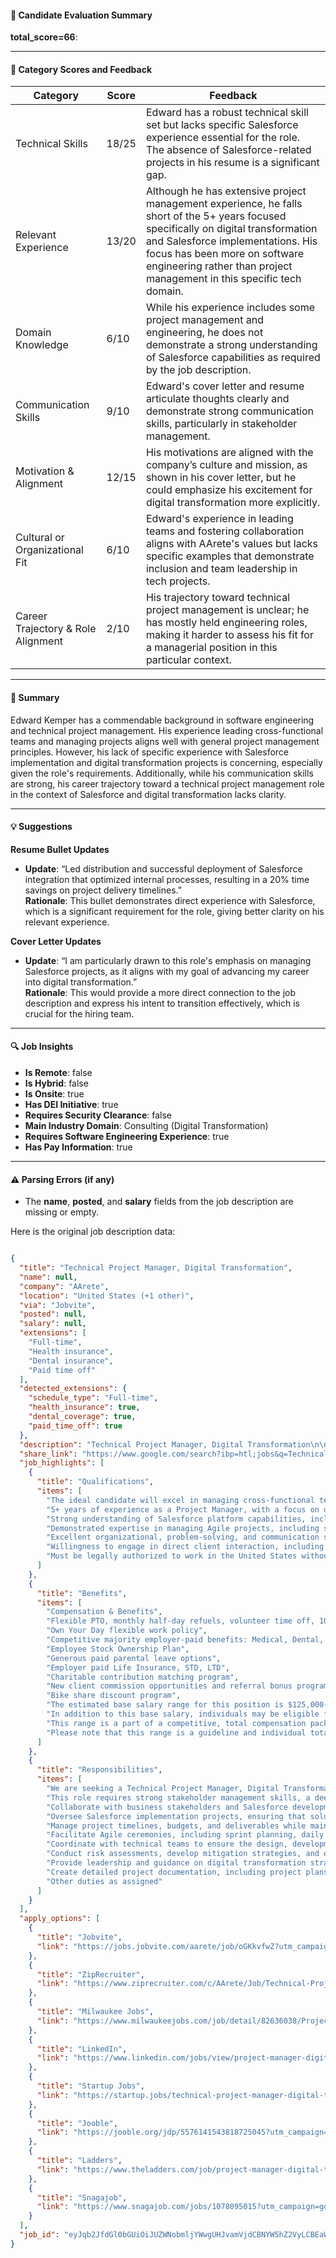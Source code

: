 #### 📄 Candidate Evaluation Summary

**total_score=66**:  

---

#### 🎯 Category Scores and Feedback

| Category                        | Score  | Feedback |
|----------------------------------|--------|----------|
| Technical Skills                 | 18/25  | Edward has a robust technical skill set but lacks specific Salesforce experience essential for the role. The absence of Salesforce-related projects in his resume is a significant gap. |
| Relevant Experience              | 13/20  | Although he has extensive project management experience, he falls short of the 5+ years focused specifically on digital transformation and Salesforce implementations. His focus has been more on software engineering rather than project management in this specific tech domain.|
| Domain Knowledge                 | 6/10   | While his experience includes some project management and engineering, he does not demonstrate a strong understanding of Salesforce capabilities as required by the job description. |
| Communication Skills             | 9/10   | Edward's cover letter and resume articulate thoughts clearly and demonstrate strong communication skills, particularly in stakeholder management.  |
| Motivation & Alignment           | 12/15  | His motivations are aligned with the company’s culture and mission, as shown in his cover letter, but he could emphasize his excitement for digital transformation more explicitly. |
| Cultural or Organizational Fit   | 6/10   | Edward's experience in leading teams and fostering collaboration aligns with AArete's values but lacks specific examples that demonstrate inclusion and team leadership in tech projects. |
| Career Trajectory & Role Alignment | 2/10   | His trajectory toward technical project management is unclear; he has mostly held engineering roles, making it harder to assess his fit for a managerial position in this particular context. |

---

#### 🧾 Summary

Edward Kemper has a commendable background in software engineering and technical project management. His experience leading cross-functional teams and managing projects aligns well with general project management principles. However, his lack of specific experience with Salesforce implementation and digital transformation projects is concerning, especially given the role's requirements. Additionally, while his communication skills are strong, his career trajectory toward a technical project management role in the context of Salesforce and digital transformation lacks clarity.

---

#### 💡 Suggestions

**Resume Bullet Updates**  
- **Update**: “Led distribution and successful deployment of Salesforce integration that optimized internal processes, resulting in a 20% time savings on project delivery timelines.”  
  **Rationale**: This bullet demonstrates direct experience with Salesforce, which is a significant requirement for the role, giving better clarity on his relevant experience.

**Cover Letter Updates**  
- **Update**: “I am particularly drawn to this role's emphasis on managing Salesforce projects, as it aligns with my goal of advancing my career into digital transformation.”  
  **Rationale**: This would provide a more direct connection to the job description and express his intent to transition effectively, which is crucial for the hiring team.

---

#### 🔍 Job Insights

- **Is Remote**: false  
- **Is Hybrid**: false  
- **Is Onsite**: true  
- **Has DEI Initiative**: true  
- **Requires Security Clearance**: false  
- **Main Industry Domain**: Consulting (Digital Transformation)  
- **Requires Software Engineering Experience**: true  
- **Has Pay Information**: true  

---

#### ⚠️ Parsing Errors (if any)

- The **name**, **posted**, and **salary** fields from the job description are missing or empty.

Here is the original job description data:

```json

{
  "title": "Technical Project Manager, Digital Transformation",
  "name": null,
  "company": "AArete",
  "location": "United States (+1 other)",
  "via": "Jobvite",
  "posted": null,
  "salary": null,
  "extensions": [
    "Full-time",
    "Health insurance",
    "Dental insurance",
    "Paid time off"
  ],
  "detected_extensions": {
    "schedule_type": "Full-time",
    "health_insurance": true,
    "dental_coverage": true,
    "paid_time_off": true
  },
  "description": "Technical Project Manager, Digital Transformation\n\nAArete is one-of-a-kind when it comes to consulting firm culture.\n\nWe\u2019re a global, innovative management and technology consulting firm, with offices in the U.S., India, and the U.K. Our name comes from the Greek word for excellence: \u201cAret\u00e9.\u201d And excellence is exactly what we strive for.\n\nOur success starts with enriching and empowering our people. From robust career development planning to competitive life and wellness benefits, AArete\u2019s \u201cCulture of Care\u201d takes a holistic approach to the employee experience.\n\nAAretians (our team members) are leaders at every level. You are encouraged to unlock your full potential by directly contributing to our mission and prioritizing space for personal development and fulfillment.\n\nThe Role\n\nWe are seeking a Technical Project Manager, Digital Transformation with expertise in Salesforce and a proven track record of driving successful technology initiatives. The ideal candidate will excel in managing cross-functional teams, overseeing end-to-end project lifecycles, and ensuring alignment between business goals and technical execution. This role requires strong stakeholder management skills, a deep understanding of Salesforce capabilities, and the ability to deliver projects on time and within scope in an Agile environment.\n\nWork You\u2019ll Do\n\u2022 Collaborate with business stakeholders and Salesforce development teams to gather, document, and prioritize business and technical requirements for digital transformation initiatives\n\u2022 Oversee Salesforce implementation projects, ensuring that solutions align with business objectives and adhere to best practices\n\u2022 Manage project timelines, budgets, and deliverables while maintaining strong communication with cross-functional teams\n\u2022 Facilitate Agile ceremonies, including sprint planning, daily stand-ups, and retrospectives, to drive project progress\n\u2022 Coordinate with technical teams to ensure the design, development, and deployment of Salesforce solutions meet business needs\n\u2022 Conduct risk assessments, develop mitigation strategies, and ensure quality assurance through thorough testing and validation\n\u2022 Provide leadership and guidance on digital transformation strategies, driving innovation and process improvement across the organization\n\u2022 Create detailed project documentation, including project plans, status reports, and post-implementation reviews\n\u2022 Other duties as assigned\n\nRequirements\n\u2022 5+ years of experience as a Project Manager, with a focus on digital transformation and Salesforce implementations\n\u2022 Strong understanding of Salesforce platform capabilities, including Sales Cloud, Service Cloud, and custom configurations\n\u2022 Demonstrated expertise in managing Agile projects, including sprint planning, backlog management, and stakeholder communication\n\u2022 Excellent organizational, problem-solving, and communication skills, with the ability to manage multiple priorities effectively\n\u2022 Bachelor\u2019s degree in Business, Information Technology, or a related field (or equivalent experience); PMP, CSM, or Salesforce certifications are a plus\n\u2022 Willingness to engage in direct client interaction, including travel to client locations\n\u2022 Must be legally authorized to work in the United States without the need for employer sponsorship\n\nPreferred Requirements\n\u2022 Based in Chicago, IL, and flexible to work from our Chicago office as needed\n\nCompensation & Benefits\n\u2022 Flexible PTO, monthly half-day refuels, volunteer time off, 10 paid holidays\n\u2022 Own Your Day flexible work policy\n\u2022 Competitive majority employer-paid benefits: Medical, Dental, Vision, 401K Match\n\u2022 Employee Stock Ownership Plan\n\u2022 Generous paid parental leave options\n\u2022 Employer paid Life Insurance, STD, LTD\n\u2022 Charitable contribution matching program\n\u2022 New client commission opportunities and referral bonus program\n\u2022 Bike share discount program\n\nThe estimated base salary range for this position is $125,000-$150,000. In addition to this base salary, individuals may be eligible for an annual discretionary bonus. This range is a part of a competitive, total compensation package together with our Employee Stock Ownership Plan, majority employer-paid benefits, and incentive pay for eligible roles. Please note that this range is a guideline and individual total compensation may vary due to numerous factors including but not limited to experience level, certifications, and other relevant business considerations.\n\nAArete will accept applications until the position is filled. The job posting will be removed once the role is no longer available.\n\nWe put humans at the center of our work\n\nWe\u2019re a global management and technology consulting firm specializing in strategic profitability improvement, digital transformation, and strategy & change for clients. Our cross-industry solutions are powered by a digital-first mindset, market intelligence, and data-driven approach to deliver purposeful change, actionable insights, and guaranteed results.\n\nBut what sets us apart is our people. We are guided by our deeply embedded guiding principles: Excellence, Passion, Loyalty to Clients, Stewardship, Family, Community, Sustainability, and Inclusion.\n\nAnd we\u2019ve been recognized as a top firm to work for by companies like Forbes, Top Workplaces Chicago Tribune, and Consulting Magazine.\n\nWe\u2019ve earned a Great Place to Work Certification\u2122 and been named a World\u2019s Best Management Consulting Firm by Forbes, Vault\u2019s Top 50 Firms to Work For, Crain's Chicago Business Fast 50, Inc 5000\u2019s Fastest Growing Firms, and Consulting Magazine's Fastest Growing Firms.\n\nLearn more about our award-winning culture\n\nWe are an Equal Employment Opportunity Employer\n\nAll qualified applicants will receive consideration for employment without regard to race, color, religion, sex, sexual orientation, gender identity, national origin, disability, or status as a protected veteran.\n\n#LI-DNI",
  "share_link": "https://www.google.com/search?ibp=htl;jobs&q=Technical+Project+Manager&htidocid=_YyP8nEHCBLX0wSvAAAAAA%3D%3D&hl=en-US&shndl=37&shmd=H4sIAAAAAAAA_xWMQQrCMBBFcdsLCK5mLdqI4EZXBUERBMG6Lmkck5R0pmRm0eN4VOPmw-M9fvVdVNcWXaDobIJH5gGdwt2S9Zg3cI4-ahFttiQfzqPVyARbuHEPgja7AIUvzD7h6hRUJzkaI5JqL1piVzseDRP2PJuBe_lPJ8FmnJJV7PaH3VxP5NfLpsmoCJHgRVHxDc9ygPIDgX_fBqMAAAA&shmds=v1_AQbUm95H8SL55E7aw8ANpBlWYczBBThoBahWXO6CHFB7Y-Exgw&source=sh/x/job/li/m1/1#fpstate=tldetail&htivrt=jobs&htiq=Technical+Project+Manager&htidocid=_YyP8nEHCBLX0wSvAAAAAA%3D%3D",
  "job_highlights": [
    {
      "title": "Qualifications",
      "items": [
        "The ideal candidate will excel in managing cross-functional teams, overseeing end-to-end project lifecycles, and ensuring alignment between business goals and technical execution",
        "5+ years of experience as a Project Manager, with a focus on digital transformation and Salesforce implementations",
        "Strong understanding of Salesforce platform capabilities, including Sales Cloud, Service Cloud, and custom configurations",
        "Demonstrated expertise in managing Agile projects, including sprint planning, backlog management, and stakeholder communication",
        "Excellent organizational, problem-solving, and communication skills, with the ability to manage multiple priorities effectively",
        "Willingness to engage in direct client interaction, including travel to client locations",
        "Must be legally authorized to work in the United States without the need for employer sponsorship"
      ]
    },
    {
      "title": "Benefits",
      "items": [
        "Compensation & Benefits",
        "Flexible PTO, monthly half-day refuels, volunteer time off, 10 paid holidays",
        "Own Your Day flexible work policy",
        "Competitive majority employer-paid benefits: Medical, Dental, Vision, 401K Match",
        "Employee Stock Ownership Plan",
        "Generous paid parental leave options",
        "Employer paid Life Insurance, STD, LTD",
        "Charitable contribution matching program",
        "New client commission opportunities and referral bonus program",
        "Bike share discount program",
        "The estimated base salary range for this position is $125,000-$150,000",
        "In addition to this base salary, individuals may be eligible for an annual discretionary bonus",
        "This range is a part of a competitive, total compensation package together with our Employee Stock Ownership Plan, majority employer-paid benefits, and incentive pay for eligible roles",
        "Please note that this range is a guideline and individual total compensation may vary due to numerous factors including but not limited to experience level, certifications, and other relevant business considerations"
      ]
    },
    {
      "title": "Responsibilities",
      "items": [
        "We are seeking a Technical Project Manager, Digital Transformation with expertise in Salesforce and a proven track record of driving successful technology initiatives",
        "This role requires strong stakeholder management skills, a deep understanding of Salesforce capabilities, and the ability to deliver projects on time and within scope in an Agile environment",
        "Collaborate with business stakeholders and Salesforce development teams to gather, document, and prioritize business and technical requirements for digital transformation initiatives",
        "Oversee Salesforce implementation projects, ensuring that solutions align with business objectives and adhere to best practices",
        "Manage project timelines, budgets, and deliverables while maintaining strong communication with cross-functional teams",
        "Facilitate Agile ceremonies, including sprint planning, daily stand-ups, and retrospectives, to drive project progress",
        "Coordinate with technical teams to ensure the design, development, and deployment of Salesforce solutions meet business needs",
        "Conduct risk assessments, develop mitigation strategies, and ensure quality assurance through thorough testing and validation",
        "Provide leadership and guidance on digital transformation strategies, driving innovation and process improvement across the organization",
        "Create detailed project documentation, including project plans, status reports, and post-implementation reviews",
        "Other duties as assigned"
      ]
    }
  ],
  "apply_options": [
    {
      "title": "Jobvite",
      "link": "https://jobs.jobvite.com/aarete/job/oGKkvfwZ?utm_campaign=google_jobs_apply&utm_source=google_jobs_apply&utm_medium=organic"
    },
    {
      "title": "ZipRecruiter",
      "link": "https://www.ziprecruiter.com/c/AArete/Job/Technical-Project-Manager,-Digital-Transformation/-in-Chicago,IL?jid=9af2f2b943230a46&utm_campaign=google_jobs_apply&utm_source=google_jobs_apply&utm_medium=organic"
    },
    {
      "title": "Milwaukee Jobs",
      "link": "https://www.milwaukeejobs.com/job/detail/82636038/Project-Manager-Business-Transformation?utm_campaign=google_jobs_apply&utm_source=google_jobs_apply&utm_medium=organic"
    },
    {
      "title": "LinkedIn",
      "link": "https://www.linkedin.com/jobs/view/project-manager-digital-transformation-at-alvarez-marsal-4188536924?utm_campaign=google_jobs_apply&utm_source=google_jobs_apply&utm_medium=organic"
    },
    {
      "title": "Startup Jobs",
      "link": "https://startup.jobs/technical-project-manager-digital-transformation-aarete-6485129?utm_campaign=google_jobs_apply&utm_source=google_jobs_apply&utm_medium=organic"
    },
    {
      "title": "Jooble",
      "link": "https://jooble.org/jdp/5576141543818725045?utm_campaign=google_jobs_apply&utm_source=google_jobs_apply&utm_medium=organic"
    },
    {
      "title": "Ladders",
      "link": "https://www.theladders.com/job/project-manager-digital-transformation-alvarezandmarsaleurope-chicago-il_80644522?utm_campaign=google_jobs_apply&utm_source=google_jobs_apply&utm_medium=organic"
    },
    {
      "title": "Snagajob",
      "link": "https://www.snagajob.com/jobs/1078095015?utm_campaign=google_jobs_apply&utm_source=google_jobs_apply&utm_medium=organic"
    }
  ],
  "job_id": "eyJqb2JfdGl0bGUiOiJUZWNobmljYWwgUHJvamVjdCBNYW5hZ2VyLCBEaWdpdGFsIFRyYW5zZm9ybWF0aW9uIiwiY29tcGFueV9uYW1lIjoiQUFyZXRlIiwiYWRkcmVzc19jaXR5IjoiVW5pdGVkIFN0YXRlcyIsImh0aWRvY2lkIjoiX1l5UDhuRUhDQkxYMHdTdkFBQUFBQT09IiwidXVsZSI6IncrQ0FJUUlDSU5WVzVwZEdWa0lGTjBZWFJsY3cifQ=="
}